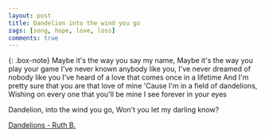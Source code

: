 ```yaml
---
layout: post
title: Dandelion into the wind you go
zags: [song, hope, love, loss]
comments: true
---
```

{: .box-note}
Maybe it's the way you say my name, Maybe it's the way you play your game
I've never known anybody like you, I've never dreamed of nobody like you
I've heard of a love that comes once in a lifetime And I'm pretty sure that you are that love of mine
'Cause I'm in a field of dandelions, Wishing on every one that you'll be mine
I see forever in your eyes

Dandelion, into the wind you go, Won't you let my darling know?

[Dandelions - Ruth B.](https://youtu.be/WgTMeICssXY/)